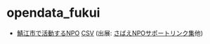 # opendata_fukui
 
- [鯖江市で活動するNPO](sabae_npo.csv) [CSV](https://code4fukui.github.io/opendata_fukui/sabae_npo.csv) (出展: [さばえNPOサポートリンク集](http://www.sabae-npo.org/doyano/link/index.html)他)

